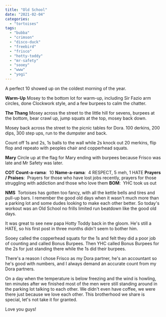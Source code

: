 ```yaml
---
title: "Old School"
date: "2021-02-04"
categories: 
  - "tortoises"
tags: 
  - "bubba"
  - "crimson"
  - "disco-duck"
  - "freebird"
  - "frisco"
  - "hotty-toddy"
  - "mr-safety"
  - "sooey"
  - "www"
  - "yogi"
---
```


A perfect 10 showed up on the coldest morning of the year.

**Warm-Up** Mosey to the bottom lot for warm-up, including Sir Fazio arm circles, done Clockwork style, and a few burpees to calm the chatter.

**The Thang** Mosey across the street to the little hill for sevens, burpees at the bottom, bear crawl up, jump squats at the top, mosey back down.

Mosey back across the street to the picnic tables for Dora. 100 derkins, 200 dips, 300 step ups, run to the dumpster and back.

Count off 1s and 2s, 1s balls to the wall while 2s knock out 20 merkins, flip flop and repeato with peoples chair and copperhead squats.

**Mary** Circle up at the flag for Mary ending with burpees because Frisco was late and Mr Safety was later.

**COT** **Count-a-rama**:  10 **Name-a-rama**:  4 RESPECT, 5 meh, 1 HATE **Prayers / Praises**:  Prayers for those who have lost jobs recently, prayers for those struggling with addiction and those who love them **BOM**:  YHC took us out

**NMS**  Tortoises has gotten too fancy, with all the kettle bells and tires and pull-up bars. I remember the good old days when it wasn't much more than a parking lot and some dudes looking to make each other better. So today's workout was an Old School no frills limited run beatdown like the good old days.

It was great to see new papa Hotty Toddy back in the gloom. He's still a HATE, so his first post in three months didn't seem to bother him.

Sooey called the copperhead squats for the 1s and felt they did a poor job of counting and called Bonus Burpees. Then YHC called Bonus Burpees for the 2s for just standing there while the 1s did their burpees.

There's a reason I chose Frisco as my Dora partner, he's an accountant so he's good with numbers, and I always demand an accurate count from my Dora partners.

On a day when the temperature is below freezing and the wind is howling, ten minutes after we finished most of the men were still standing around in the parking lot talking to each other. We didn't even have coffee, we were there just because we love each other. This brotherhood we share is special, let's not take it for granted.

Love you guys!
